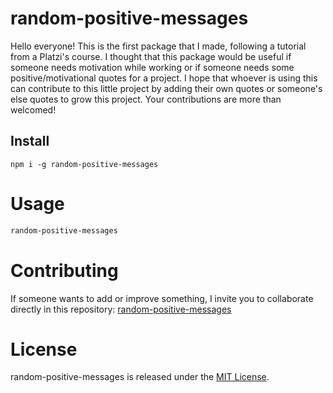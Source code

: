 # random-positive-messages

Hello everyone! This is the first package that I made, following a tutorial from a Platzi's course. I thought that this package would be useful if someone needs motivation while working or if someone needs some positive/motivational quotes for a project. I hope that whoever is using this can contribute to this little project by adding their own quotes or someone's else quotes to grow this project. Your contributions are more than welcomed!

## Install

```npm
npm i -g random-positive-messages
```

# Usage

```bash
random-positive-messages
```

# Contributing
If someone wants to add or improve something, I invite you to collaborate directly in this repository: [random-positive-messages](https://github.com/UlisesAstrada/random-positive-messages.git)

# License
random-positive-messages is released under the [MIT License](https://opensource.org/licenses/MIT).